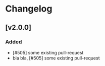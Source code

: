 # Changelog

## [v2.0.0]

### Added

- [#505] some existing pull-request
- bla bla, [#505] some existing pull-request

[#303]: https://github.com/Symplify/Symplify/pull/303
